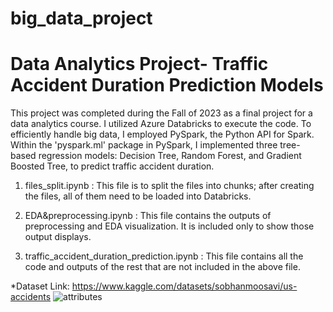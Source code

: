 # big_data_project
# Data Analytics Project- Traffic Accident Duration Prediction Models

This project was completed during the Fall of 2023 as a final project for a data analytics course. I utilized Azure Databricks to execute the code. To efficiently handle big data, I employed PySpark, the Python API for Spark. Within the 'pyspark.ml' package in PySpark, I implemented three tree-based regression models: Decision Tree, Random Forest, and Gradient Boosted Tree, to predict traffic accident duration.

1. files_split.ipynb : This file is to split the files into chunks; after creating the files, all of them need to be loaded into Databricks.

2. EDA&preprocessing.ipynb : This file contains the outputs of preprocessing and EDA visualization. It is included only to show those output displays.

3. traffic_accident_duration_prediction.ipynb : This file contains all the code and outputs of the rest that are not included in the above file.

*Dataset Link: https://www.kaggle.com/datasets/sobhanmoosavi/us-accidents
![attributes](https://github.com/Su-Jung-Choi/big_data_project/assets/88897881/981259ee-30f1-4dcb-a74d-84d0b38d138d)
